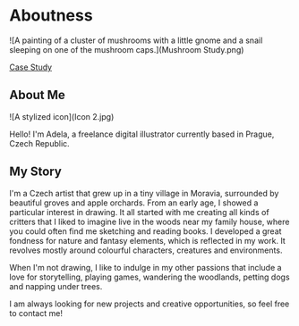 # Aboutness

![A painting of a cluster of mushrooms with a little gnome and a snail sleeping on one of the mushroom caps.](Mushroom Study.png) 

[Case Study](https://adehan.github.io/english-for-designers/03-aboutness/case-study.html)

## About Me

![A stylized icon](Icon 2.jpg)

Hello! I'm Adela, a freelance digital illustrator currently based in Prague, Czech Republic.

## My Story

I'm a Czech artist that grew up in a tiny village in Moravia, surrounded by beautiful groves and apple orchards. From an early age, I showed a particular interest in drawing. It all started with me creating all kinds of critters that I liked to imagine live in the woods near my family house, where you could often find me sketching and reading books. I developed a great fondness for nature and fantasy elements, which is reflected in my work. It revolves mostly around colourful characters, creatures and environments. 

When I'm not drawing, I like to indulge in my other passions that include a love for storytelling, playing games, wandering the woodlands, petting dogs and napping under trees.

I am always looking for new projects and creative opportunities, so feel free to contact me!
